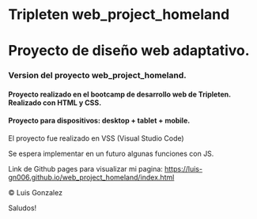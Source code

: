 # Tripleten web_project_homeland

# Proyecto de diseño web adaptativo.

### Version del proyecto web_project_homeland.

#### Proyecto realizado en el bootcamp de desarrollo web de Tripleten. Realizado con HTML y CSS.

#### Proyecto para dispositivos: desktop + tablet + mobile.

El proyecto fue realizado en VSS (Visual Studio Code)

Se espera implementar en un futuro algunas funciones con JS.

Link de Github pages para visualizar mi pagina:
https://luis-gn006.github.io/web_project_homeland/index.html

&#169; Luis Gonzalez

Saludos!
